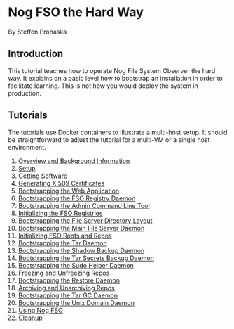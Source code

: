 # Nog FSO the Hard Way
By Steffen Prohaska
<!--@@VERSIONINC@@-->

## Introduction

This tutorial teaches how to operate Nog File System Observer the hard way.  It
explains on a basic level how to bootstrap an installation in order to
facilitate learning.  This is not how you would deploy the system in
production.

## Tutorials

The tutorials use Docker containers to illustrate a multi-host setup.  It
should be straightforward to adjust the tutorial for a multi-VM or a single
host environment.

1. [Overview and Background Information](./docs/01-intro.md)
1. [Setup](./docs/02-setup.md)
1. [Getting Software](./docs/03-software.md)
1. [Generating X.509 Certificates](./docs/04-certs.md)
1. [Bootstrapping the Web Application](./docs/05-web-app.md)
1. [Bootstrapping the FSO Registry Daemon](./docs/06-nogfsoregd.md)
1. [Bootstrapping the Admin Command Line Tool](./docs/07-nogfsoctl.md)
1. [Initializing the FSO Registries](./docs/08-registries.md)
1. [Bootstrapping the File Server Directory Layout](./docs/09-storage-layout.md)
1. [Bootstrapping the Main File Server Daemon](./docs/10-nogfsostad.md)
1. [Initializing FSO Roots and Repos](./docs/11-roots-and-repos.md)
1. [Bootstrapping the Tar Daemon](./docs/12-nogfsotard.md)
1. [Bootstrapping the Shadow Backup Daemon](./docs/13-nogfsosdwbakd3.md)
1. [Bootstrapping the Tar Secrets Backup Daemon](./docs/14-nogfsotarsecbakd.md)
1. [Bootstrapping the Sudo Helper Daemon](./docs/15-nogfsostaudod.md)
1. [Freezing and Unfreezing Repos](./docs/16-freeze.md)
1. [Bootstrapping the Restore Daemon](./docs/17-nogfsorstd.md)
1. [Archiving and Unarchiving Repos](./docs/18-archive.md)
1. [Bootstrapping the Tar GC Daemon](./docs/19-nogfsotargctd.md)
1. [Bootstrapping the Unix Domain Daemon](./docs/20-nogfsodomd.md)
1. [Using Nog FSO](./docs/21-using-fso.md)
1. [Cleanup](./docs/99-cleanup.md)
